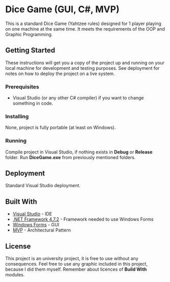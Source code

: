 # Dice Game (GUI, C#, MVP)

This is a standard Dice Game (Yahtzee rules) designed for 1 player playing on one machine at the same time. It meets the requirements of the OOP and Graphic Programming.

## Getting Started

These instructions will get you a copy of the project up and running on your local machine for development and testing purposes. See deployment for notes on how to deploy the project on a live system.

### Prerequisites

* Visual Studio (or any other C# compiler) if you want to change something in code.

### Installing

None, project is fully portable (at least on Windows).

### Running

Compile project in Visual Studio, if nothing exists in **Debug** or **Release** folder.
Run **DiceGame.exe** from previously mentioned folders.

## Deployment

Standard Visual Studio deployment.

## Built With

* [Visual Studio](https://visualstudio.microsoft.com/) - IDE
* [.NET Framework 4.7.2](https://dotnet.microsoft.com/download/dotnet-framework/net472) - Framework needed to use Windows Forms
* [Windows Forms](https://docs.microsoft.com/pl-pl/dotnet/framework/winforms/) - GUI
* [MVP](https://en.wikipedia.org/wiki/Model%E2%80%93view%E2%80%93presenter) - Architectural Pattern


## License

This project is an university project, it is free to use without any consequences.
Feel free to use any graphic included in this project, because I did them myself.
Remember about licences of **Build With** modules.
